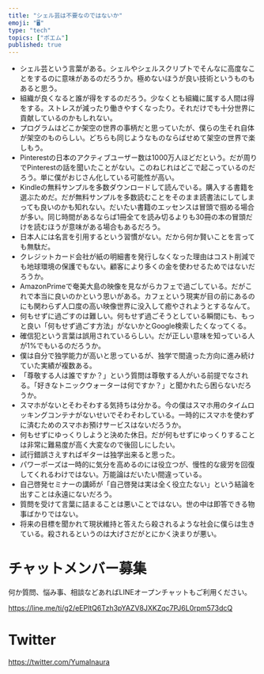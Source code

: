 ```yaml
---
title: "シェル芸は不要なのではないか"
emoji: "🖥"
type: "tech"
topics: ["ポエム"]
published: true
---
```


- シェル芸という言葉がある。シェルやシェルスクリプトでそんなに高度なことをするのに意味があるのだろうか。極めないほうが良い技術というものもあると思う。
- 組織が良くなると誰が得をするのだろう。少なくとも組織に属する人間は得をする。ストレスが減ったり働きやすくなったり。それだけでも十分世界に貢献しているのかもしれない。
- プログラムはどこか架空の世界の事柄だと思っていたが、僕らの生それ自体が架空のものらしい。どちらも同じようなものならばせめて架空の世界で楽しもう。
- Pinterestの日本のアクティブユーザー数は1000万人ほどだという。だが周りでPinterestの話を聞いたことがない。このねじれはどこで起こっているのだろう。単に僕がおじさん化している可能性が高い。
- Kindleの無料サンプルを多数ダウンロードして読んでいる。購入する書籍を選ぶためだ。だが無料サンプルを多数読むことをそのまま読書法にしてしまっても良いのかも知れない。だいたい書籍のエッセンスは冒頭で掴める場合が多い。同じ時間があるならば1冊全てを読み切るよりも30冊の本の冒頭だけを読むほうが意味がある場合もあるだろう。
- 日本人には名言を引用するという習慣がない。だから何か賢いことを言っても無駄だ。
- クレジットカード会社が紙の明細書を発行しなくなった理由はコスト削減でも地球環境の保護でもない。顧客により多くの金を使わせるためではないだろうか。
- AmazonPrimeで奄美大島の映像を見ながらカフェで過ごしている。だがこれで本当に良いのかという思いがある。カフェという現実が目の前にあるのにも関わらず人口度の高い映像世界に没入して癒やされようとするなんて。
- 何もせずに過ごすのは難しい。何もせず過ごそうとしている瞬間にも、もっと良い「何もせず過ごす方法」がないかとGoogle検索したくなってくる。
- 確信犯という言葉は誤用されているらしい。だが正しい意味を知っている人が1%でもいるのだろうか。
- 僕は自分で独学能力が高いと思っているが、独学で間違った方向に進み続けていた実績が複数ある。
- 「尊敬する人は誰ですか？」という質問は尊敬する人がいる前提でなされる。「好きなトニックウォーターは何ですか？」と聞かれたら困らないだろうか。
- スマホがないとそわそわする気持ちは分かる。今の僕はスマホ用のタイムロッキングコンテナがないせいでそわそわしている。一時的にスマホを使わずに済むためのスマホお預けサービスはないだろうか。
- 何もせずにゆっくりしようと決めた休日。だが何もせずにゆっくりすることは非常に難易度が高く大変なので後回しにしたい。
- 試行錯誤さえすればギターは独学出来ると思った。
- パワーポーズは一時的に気分を高めるのには役立つが、慢性的な疲労を回復してくれるわけではない。万能論はだいたい間違っている。
- 自己啓発セミナーの講師が「自己啓発は実は全く役立たない」という結論を出すことは永遠にないだろう。
- 質問を受けて言葉に詰まることは悪いことではない。世の中は即答できる物事ばかりではない。
- 将来の目標を聞かれて現状維持と答えたら殺されるような社会に僕らは生きている。殺されるというのは大げさだがとにかく決まりが悪い。



# チャットメンバー募集


何か質問、悩み事、相談などあればLINEオープンチャットもご利用ください。

https://line.me/ti/g2/eEPltQ6Tzh3pYAZV8JXKZqc7PJ6L0rpm573dcQ


# Twitter

https://twitter.com/YumaInaura


